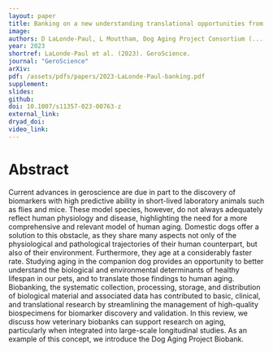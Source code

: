```yaml
---
layout: paper
title: Banking on a new understanding translational opportunities from veterinary biobanks
image: 
authors: D LaLonde-Paul, L Mouttham, Dog Aging Project Consortium (..., Jing Ma, ...), DEL Promislow, MG Castelhano
year: 2023
shortref: LaLonde-Paul et al. (2023). GeroScience.
journal: "GeroScience"
arXiv: 
pdf: /assets/pdfs/papers/2023-LaLonde-Paul-banking.pdf
supplement:
slides: 
github: 
doi: 10.1007/s11357-023-00763-z
external_link:
dryad_doi:
video_link:
---
```


# Abstract

Current advances in geroscience are due in part to the discovery of biomarkers with high predictive ability in short-lived laboratory animals such as flies and mice. These model species, however, do not always adequately reflect human physiology and disease, highlighting the need for a more comprehensive and relevant model of human aging. Domestic dogs offer a solution to this obstacle, as they share many aspects not only of the physiological and pathological trajectories of their human counterpart, but also of their environment. Furthermore, they age at a considerably faster rate. Studying aging in the companion dog provides an opportunity to better understand the biological and environmental determinants of healthy lifespan in our pets, and to translate those findings to human aging. Biobanking, the systematic collection, processing, storage, and distribution of biological material and associated data has contributed to basic, clinical, and translational research by streamlining the management of high-quality biospecimens for biomarker discovery and validation. In this review, we discuss how veterinary biobanks can support research on aging, particularly when integrated into large-scale longitudinal studies. As an example of this concept, we introduce the Dog Aging Project Biobank.